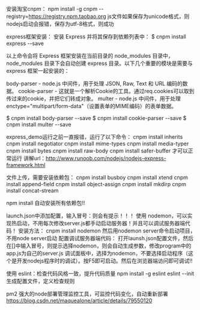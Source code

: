 安装淘宝cnpm：  npm install -g cnpm --registry=https://registry.npm.taobao.org
js文件如果保存为unicode格式，则nodejs启动会报错，保存为utf-8格式，则成功

express框架安装：
安装 Express 并将其保存到依赖列表中：
$ cnpm install express --save

以上命令会将 Express 框架安装在当前目录的 node_modules 目录中， node_modules 目录下会自动创建 express 目录。以下几个重要的模块是需要与 express 框架一起安装的：

body-parser - node.js 中间件，用于处理 JSON, Raw, Text 和 URL 编码的数据。
cookie-parser - 这就是一个解析Cookie的工具。通过req.cookies可以取到传过来的cookie，并把它们转成对象。
multer - node.js 中间件，用于处理 enctype="multipart/form-data"（设置表单的MIME编码）的表单数据。

$ cnpm install body-parser --save
$ cnpm install cookie-parser --save
$ cnpm install multer --save

express_demo运行之前一直报错，运行了以下命令：
cnpm install inherits
cnpm install negotiator
cnpm install mime-types
cnpm install media-typer
cnpm install bytes
cnpm install raw-body
cnpm install safer-buffer
才可以正常运行
讲解url：http://www.runoob.com/nodejs/nodejs-express-framework.html

文件上传，需要安装依赖包：
cnpm install busboy
cnpm install xtend
cnpm install append-field
cnpm install object-assign
cnpm install mkdirp
cnpm install concat-stream

npm install 自动安装所有依赖包!!

launch.json中添加配置，输入冒号：则会有提示！！！
使用 nodemon，可以实现热启动，不用每次修改server.js都手动启动服务器！并且可以调试服务器端代码！
安装方法：
cnpm install nodemon
然后用nodemon server命令启动项目，不用node server启动
配置调试服务器端代码：
打开launsh.json配置文件，然后在[]中输入冒号，则提示选择nodemon，则会自动生成参数，修改program中的app.js为自己的server.js
调试面板中，选择为nodemon，不要选择启动程序（这个是开发nodejs程序时的调试）。按F5即可启动。然后在浏览器端访问即可调试!!


使用 eslint：检查代码风格一致，提升代码质量
npm install -g eslint
eslint --init 生成配置文件，定义检查规则

pm2 强大的node部署管理监控工具，可监控代码变化，自动重新部署
https://blog.csdn.net/maquealone/article/details/79550120